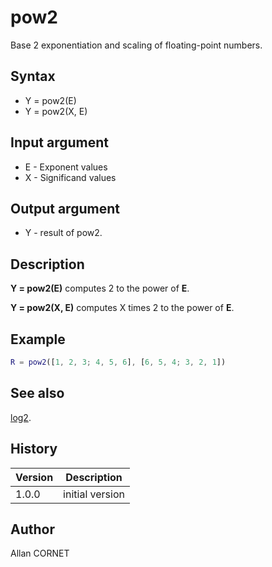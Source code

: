 

# pow2

Base 2 exponentiation and scaling of floating-point numbers.

## Syntax

- Y = pow2(E)
- Y = pow2(X, E)

## Input argument

 - E - Exponent values
 - X - Significand values

## Output argument

 - Y - result of pow2.

## Description


  <p><b>Y = pow2(E)</b> computes 2 to the power of <b>E</b>.</p>
  <p><b>Y = pow2(X, E)</b> computes X times 2 to the power of <b>E</b>.</p>


## Example

```matlab
R = pow2([1, 2, 3; 4, 5, 6], [6, 5, 4; 3, 2, 1])
```

## See also

[log2](log2.md).
## History

|Version|Description|
|------|------|
|1.0.0|initial version|


## Author

Allan CORNET



